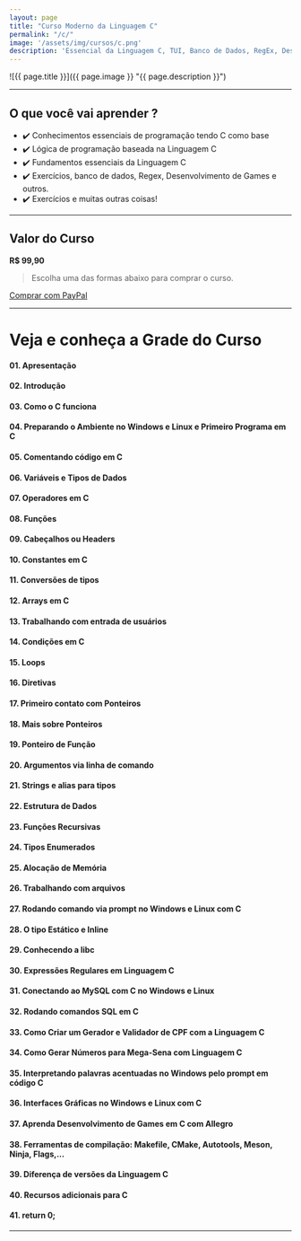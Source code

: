 ```yaml
---
layout: page
title: "Curso Moderno da Linguagem C"
permalink: "/c/"
image: '/assets/img/cursos/c.png'
description: 'Essencial da Linguagem C, TUI, Banco de Dados, RegEx, Desenvolvimento de Games, Ponteiros, Structs, Exercícios e muito mais!'
---
```


![{{ page.title }}]({{ page.image }} "{{ page.description }}")

---

## O que você vai aprender ? 
+ ✔️  Conhecimentos essenciais de programação tendo C como base
+ ✔️  Lógica de programação baseada na Linguagem C
+ ✔️  Fundamentos essenciais da Linguagem C
+ ✔️  Exercícios, banco de dados, Regex, Desenvolvimento de Games e outros.
+ ✔️  Exercícios e muitas outras coisas!

<!--
---

## Vídeo de apresentação
<iframe width="1253" height="705" src="https://www.youtube.com/embed/VIDEO" title="YouTube video player" frameborder="0" allow="accelerometer; autoplay; clipboard-write; encrypted-media; gyroscope; picture-in-picture" allowfullscreen></iframe>
-->

---

## Valor do Curso
**R$ 99,90**
> Escolha uma das formas abaixo para comprar o curso.

<a href="https://cutt.ly/ClangTR" class="btn btn-lg btn-info btn-block my-2 py-3">
  <i class="fab fa-paypal"></i> Comprar com PayPal
</a>

<!--
<a href="https://www.udemy.com/course/draft/5841290/?referralCode=D08C00FFF047951E3E69" class="btn btn-lg btn-danger btn-block my-2 py-3" aria-disabled="true">
  <i class="fas fa-graduation-cap"></i> Comprar na Udemy
</a>
-->

---

# Veja e conheça a Grade do Curso
#### 01. Apresentação
#### 02. Introdução
#### 03. Como o C funciona
#### 04. Preparando o Ambiente no Windows e Linux e Primeiro Programa em C
#### 05. Comentando código em C
#### 06. Variáveis e Tipos de Dados
#### 07. Operadores em C
#### 08. Funções
#### 09. Cabeçalhos ou Headers
#### 10. Constantes em C
#### 11. Conversões de tipos
#### 12. Arrays em C
#### 13. Trabalhando com entrada de usuários
#### 14. Condições em C
#### 15. Loops
#### 16. Diretivas
#### 17. Primeiro contato com Ponteiros
#### 18. Mais sobre Ponteiros
#### 19. Ponteiro de Função
#### 20. Argumentos via linha de comando
#### 21. Strings e alias para tipos
#### 22. Estrutura de Dados
#### 23. Funções Recursivas
#### 24. Tipos Enumerados
#### 25. Alocação de Memória
#### 26. Trabalhando com arquivos
#### 27. Rodando comando via prompt no Windows e Linux com C
#### 28. O tipo Estático e Inline
#### 29. Conhecendo a libc
#### 30. Expressões Regulares em Linguagem C
#### 31. Conectando ao MySQL com C no Windows e Linux
#### 32. Rodando comandos SQL em C
#### 33. Como Criar um Gerador e Validador de CPF com a Linguagem C
#### 34. Como Gerar Números para Mega-Sena com Linguagem C
#### 35. Interpretando palavras acentuadas no Windows pelo prompt em código C
#### 36. Interfaces Gráficas no Windows e Linux com C
#### 37. Aprenda Desenvolvimento de Games em C com Allegro
#### 38. Ferramentas de compilação: Makefile, CMake, Autotools, Meson, Ninja, Flags,...
#### 39. Diferença de versões da Linguagem C
#### 40. Recursos adicionais para C
#### 41. return 0;

---

